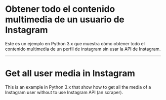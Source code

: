 # Obtener todo el contenido multimedia de un usuario de Instagram
Este es un ejemplo en Python 3.x que muestra cómo obtener todo el contenido multimedia de un perfil de instagram sin usar la API de Instagram.

------

# Get all user media in Instagram
This is an example in Python 3.x that show how to get all the media of a Instagram user without to use Instagram API (an scraper).
